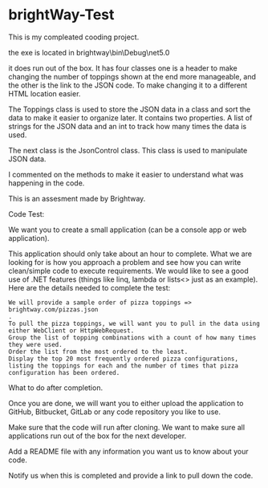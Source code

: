 # brightWay-Test

This is my compleated cooding project.

the exe is located in brightway\bin\Debug\net5.0

it does run out of the box. It has four classes one is a header to make 
changing the number of toppings shown at the end more manageable, and 
the other is the link to the JSON code. To make changing it to a 
different HTML location easier.

The Toppings class is used to store the JSON data in a class and 
sort the data to make it easier to organize later. It contains 
two properties. A list of strings for the JSON data and an 
int to track how many times the data is used.

The next class is the JsonControl class. This class is used to 
manipulate JSON data.

I commented on the methods to make it easier to understand 
what was happening in the code.

 



This is an assesment made by Brightway.

Code Test:

We want you to create a small application (can be a console app or web application).

This application should only take about an hour to complete. What we are looking for is how you approach a problem and see how you can write clean/simple code to execute requirements. We would like to see a good use of .NET features (things like linq, lambda or lists<> just as an example).
Here are the details needed to complete the test:

    We will provide a sample order of pizza toppings =>
    brightway.com/pizzas.json
    .
    To pull the pizza toppings, we will want you to pull in the data using either WebClient or HttpWebRequest.
    Group the list of topping combinations with a count of how many times they were used.
    Order the list from the most ordered to the least.
    Display the top 20 most frequently ordered pizza configurations, listing the toppings for each and the number of times that pizza configuration has been ordered.

What to do after completion.

Once you are done, we will want you to either upload the application to GitHub, Bitbucket, GitLab or any code repository you like to use.

Make sure that the code will run after cloning. We want to make sure all applications run out of the box for the next developer.

Add a README file with any information you want us to know about your code.

Notify us when this is completed and provide a link to pull down the code.
